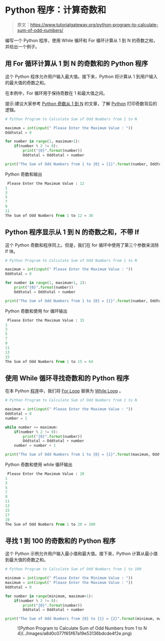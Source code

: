 # Python 程序：计算奇数和

> 原文：<https://www.tutorialgateway.org/python-program-to-calculate-sum-of-odd-numbers/>

编写一个 Python 程序，使用 While 循环和 For 循环计算从 1 到 N 的奇数之和，并给出一个例子。

## 用 For 循环计算从 1 到 N 的奇数和的 Python 程序

这个 Python 程序允许用户输入最大值。接下来，Python 将计算从 1 到用户输入的最大值的奇数之和。

在本例中，For 循环用于保持奇数在 1 和最大值之间。

提示:建议大家参考 [Python 奇数从 1 到 N](https://www.tutorialgateway.org/python-program-to-print-odd-numbers-from-1-to-n/) 的文章，了解 [Python](https://www.tutorialgateway.org/python-tutorial/) 打印奇数背后的逻辑。

```py
# Python Program to Calculate Sum of Odd Numbers from 1 to N

maximum = int(input(" Please Enter the Maximum Value : "))
Oddtotal = 0

for number in range(1, maximum+1):
    if(number % 2 != 0):
        print("{0}".format(number))
        Oddtotal = Oddtotal + number

print("The Sum of Odd Numbers from 1 to {0} = {1}".format(number, Oddtotal)) 
```

Python 奇数和输出

```py
 Please Enter the Maximum Value : 12
1
3
5
7
9
11
The Sum of Odd Numbers from 1 to 12 = 36
```

## Python 程序显示从 1 到 N 的奇数之和，不带 If

这个 Python 奇数和程序同上。但是，我们在 for 循环中使用了第三个参数来消除 If 块。

```py
# Python Program to Calculate Sum of Odd Numbers from 1 to N

maximum = int(input(" Please Enter the Maximum Value : "))
Oddtotal = 0

for number in range(1, maximum+1, 2):
    print("{0}".format(number))
    Oddtotal = Oddtotal + number

print("The Sum of Odd Numbers from 1 to {0} = {1}".format(number, Oddtotal))
```

Python 奇数和使用 for 循环输出

```py
 Please Enter the Maximum Value : 15
1
3
5
7
9
11
13
15
The Sum of Odd Numbers from 1 to 15 = 64
```

## 使用 While 循环寻找奇数和的 Python 程序

在本 Python [程序](https://www.tutorialgateway.org/python-programming-examples/)中，我们将 [For Loop](https://www.tutorialgateway.org/python-for-loop/) 替换为 [While Loop](https://www.tutorialgateway.org/python-while-loop/) 。

```py
# Python Program to Calculate Sum of Odd Numbers from 1 to N

maximum = int(input(" Please Enter the Maximum Value : "))
Oddtotal = 0
number = 1

while number <= maximum:
    if(number % 2 != 0):
        print("{0}".format(number))
        Oddtotal = Oddtotal + number
    number = number + 1

print("The Sum of Odd Numbers from 1 to {0} = {1}".format(maximum, Oddtotal))
```

Python 奇数和使用 while 循环输出

```py
 Please Enter the Maximum Value : 20
1
3
5
7
9
11
13
15
17
19
The Sum of Odd Numbers from 1 to 20 = 100
```

## 寻找 1 到 100 的奇数和的 Python 程序

这个 Python 示例允许用户输入最小值和最大值。接下来，Python 计算从最小值到最大值的奇数之和。

```py
# Python Program to Calculate Sum of Odd Numbers from 1 to 100

minimum = int(input(" Please Enter the Minimum Value : ")) 
maximum = int(input(" Please Enter the Maximum Value : "))
Oddtotal = 0

for number in range(minimum, maximum+1):
    if(number % 2 != 0):
        print("{0}".format(number))
        Oddtotal = Oddtotal + number

print("The Sum of Odd Numbers from {0} to {1} = {2}".format(minimum, maximum, Oddtotal))
```

<figure class="wp-block-image">![Python Program to Calculate Sum of Odd Numbers from 1 to N 4](../Images/a8d0c077f65f67a19e53136bdcde4f2e.png)</figure>
